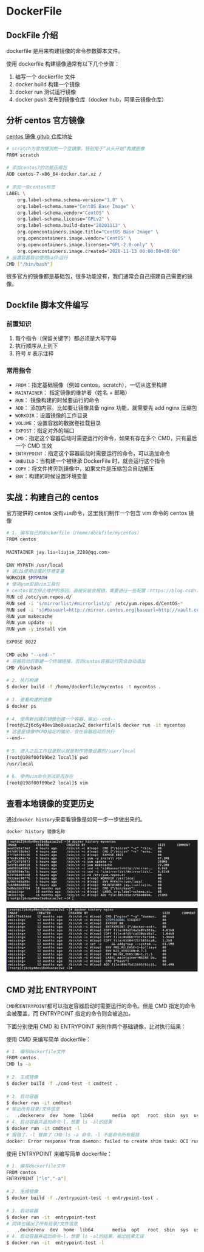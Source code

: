 # DockerFile

## DockFile 介绍

dockerfile 是用来构建镜像的命令参数脚本文件。

使用 dockerfile 构建镜像通常有以下几个步骤：

1. 编写一个 dockerfile 文件
2. docker build 构建一个镜像
3. docker run 测试运行镜像
4. docker push 发布到镜像仓库（docker hub，阿里云镜像仓库）

## 分析 centos 官方镜像

[centos 镜像 gitub 仓库地址](https://github.com/CentOS/sig-cloud-instance-images/blob/b2d195220e1c5b181427c3172829c23ab9cd27eb/docker/Dockerfile)

```bash
# scratch为官方提供的一个空镜像，特别用于“从头开始”构建图像
FROM scratch

# 添加centos7的功能压缩包
ADD centos-7-x86_64-docker.tar.xz /

# 添加一些centos标签
LABEL \
    org.label-schema.schema-version="1.0" \
    org.label-schema.name="CentOS Base Image" \
    org.label-schema.vendor="CentOS" \
    org.label-schema.license="GPLv2" \
    org.label-schema.build-date="20201113" \
    org.opencontainers.image.title="CentOS Base Image" \
    org.opencontainers.image.vendor="CentOS" \
    org.opencontainers.image.licenses="GPL-2.0-only" \
    org.opencontainers.image.created="2020-11-13 00:00:00+00:00"
# 设置容器启动使用bash运行
CMD ["/bin/bash"]
```

很多官方的镜像都是基础包，很多功能没有，我们通常会自己搭建自己需要的镜像。

## Dockfile 脚本文件编写

### 前置知识

1. 每个指令（保留关键字）都必须是大写字母
2. 执行顺序从上到下
3. 符号 # 表示注释

### 常用指令

- `FROM`：指定基础镜像（例如 centos，scratch），一切从这里构建
- `MAINTAINER`： 指定镜像的维护者（姓名 + 邮箱）
- `RUN`： 镜像构建的时候要运行的命令
- `ADD`： 添加内容。比如要让镜像具备 nginx 功能，就需要先 add nginx 压缩包
- `WORKDIR`：设置镜像的工作目录
- `VOLUME`：设置容器的数据卷挂载目录
- `EXPOST`：指定对外的端口
- `CMD`：指定这个容器启动时需要运行的命令，如果有存在多个 CMD，只有最后一个 CMD 生效
- `ENTRYPOINT`：指定这个容器启动时需要运行的命令，可以追加命令
- `ONBUILD`：当构建一个被继承 DockerFile 时，就会运行这个指令
- `COPY`：将文件拷贝到镜像中，如果文件是压缩包会自动解压
- `ENV`：构建的时候设置环境变量

## 实战：构建自己的 centos

官方提供的 centos 没有`vim`命令，这里我们制作一个包含 vim 命令的 centos 镜像

```bash
# 1. 编写自己的dockerfile（/home/dockfile/mycentos）
FROM centos

MAINTAINER jay.liu<liujie_2288@qq.com>

ENV MYPATH /usr/local
# 通过$使用设置的环境变量
WORKDIR $MYPATH
# 使用yum安装vim工具包
# centos官方停止维护的原因，直接安装会报错，需要进行一些配置：https://blog.csdn.net/weixin_43252521/article/details/124409151
RUN cd /etc/yum.repos.d/
RUN sed -i 's/mirrorlist/#mirrorlist/g' /etc/yum.repos.d/CentOS-*
RUN sed -i 's|#baseurl=http://mirror.centos.org|baseurl=http://vault.centos.org|g' /etc/yum.repos.d/CentOS-*
RUN yum makecache
RUN yum update -y
RUN yum -y install vim

EXPOSE 8022

CMD echo "--end--"
# 容器启动后新建一个终端链接，否则centos容器运行完会自动退出
CMD /bin/bash

# 2. 执行构建
$ docker build -f /home/dockerfile/mycentos -t mycentos .

# 3. 查看构建的镜像
$ docker ps

# 4. 使用新创建的镜像创建一个容器，输出--end--
[root@iZj6c6y40ev1bo8uaiac2wZ dockerfile]$ docker run -it mycentos
# 这里是镜像中CMD指定的输出，会在容器启动后执行
--end--

# 5. 进入之后工作目录默认就是制作镜像设置的/user/local
[root@198f00f09be2 local]$ pwd
/usr/local

# 6. 使用vim命令测试是否存在
[root@198f00f09be2 local]$ vim
```

## 查看本地镜像的变更历史

通过`docker history`来查看镜像是如何一步一步做出来的。

```bash
docker history 镜像名称
```

![](./images/docker-history-image.png)

![](./images/docker-history-image-nginx.png)

## CMD 对比 ENTRYPOINT

`CMD`和`ENTRYPOINT`都可以指定容器启动时需要运行的命令。但是
CMD 指定的命令会被覆盖，而 ENTRYPOINT 指定的命令则会被追加。

下面分别使用 CMD 和 ENTRYPOINT 来制作两个基础镜像，比对执行结果：

使用 CMD 来编写简单 dockerfile：

```bash
# 1. 编写dockerfile文件
FROM contos
CMD ls -a

# 2. 生成镜像
$ docker build -f ./cmd-test -t cmdtest .

# 3. 启动容器
$ docker run -it cmdtest
# 输出所有目录/文件信息
.   .dockerenv  dev  home  lib64       media  opt   root  sbin  sys  usr
# 4. 启动容器并追加命令-l，想要 ls -al的结果
$ docker run -it cmdtest -l
# 报错了，-l 替换了 CMD ls -a 命令，-l 不是命令所有报错
docker: Error response from daemon: failed to create shim task: OCI runtime create failed: runc create failed: unable to start container process: exec: "-l": executable file not found in $PATH: unknown.
```

使用 ENTRYPOINT 来编写简单 dockerfile：

```bash
# 1. 编写dockerfile文件
FROM contos
ENTRYPOINT ["ls","-a"]

# 2. 生成镜像
$ docker build -f ./entrypoint-test -t entrypoint-test .

# 3. 启动容器
$ docker run -it  entrypoint-test
# 同样也输出了所有目录/文件信息
.   .dockerenv  dev  home  lib64       media  opt   root  sbin  sys  usr
# 4. 启动容器并追加命令-l，想要 ls -al的结果，输出结果无误
$ docker run -it  entrypoint-test -l
```
